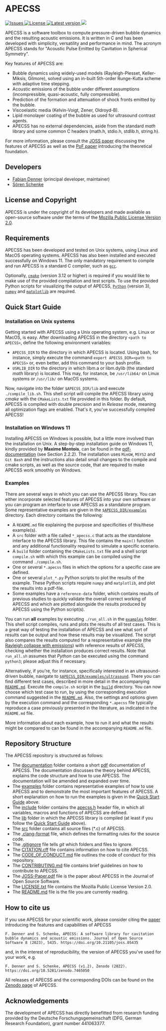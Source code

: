 # APECSS 

<p align="left">
  <a href="https://github.com/polycfd/apecss/actions/workflows/test_build.yml">
    <img src="https://github.com/polycfd/apecss/actions/workflows/test_build.yml/badge.svg" alt="Issues">
  </a>
  <a href="https://github.com/polycfd/apecss/actions/workflows/test_run.yml">
    <img src="https://github.com/polycfd/apecss/actions/workflows/test_run.yml/badge.svg" alt="License">
  </a> 
  <a href="https://doi.org/10.5281/zenodo.7249297">
    <img src="https://img.shields.io/badge/DOI-10.5281/zenodo.7249297-blue" alt="Latest version">
  </a>
  <a href="https://joss.theoj.org/papers/27166cd5496c33d62e74132712efec8a">
    <img src="https://joss.theoj.org/papers/27166cd5496c33d62e74132712efec8a/status.svg">
  </a>
</p>

APECSS is a software toolbox to compute pressure-driven bubble dynamics and the resulting acoustic emissions. It is written in C and has been developed with simplicity, versatility and performance in mind. The acronym APECSS stands for "Acoustic Pulse Emitted by Cavitation in Spherical Symmetry".

Key features of APECSS are:
- Bubble dynamics using widely-used models (Rayleigh-Plesset, Keller-Miksis, Gilmore), solved using an in-built 5th-order Runge-Kutta scheme with adaptive time stepping.
- Acoustic emissions of the bubble under different assumptions (incompressible, quasi-acoustic, fully compressible).
- Prediction of the formation and attenuation of shock fronts emitted by the bubble.
- Viscoelastic media (Kelvin-Voigt, Zener, Oldroyd-B).
- Lipid monolayer coating of the bubble as used for ultrasound contrast agents.
- APECSS has no external dependencies, aside from the standard _math_ library and some common C headers (math.h, stdio.h, stdlib.h, string.h).

For more information, please consult the [JOSS paper](https://doi.org/10.21105/joss.05435) discussing the features of APECSS as well as the [PoF paper](https://doi.org/10.1063/5.0131930) introducing the theoretical foundation.

## Developers
- [Fabian Denner](mailto:fabian.denner@polymtl.ca) (principal developer, maintainer)
- [Sören Schenke](mailto:soeren.schenke@ovgu.de)

## License and Copyright
APECSS is under the copyright of its developers and made available as open-source software under the terms of the [Mozilla Public License Version 2.0](LICENSE.txt).

## Requirements

APECSS has been developed and tested on Unix systems, using Linux and MacOS operating systems. APECSS has also been installed and executed successfully on Windows 11. The only mandatory requirement to compile and run APECSS is a standard C compiler, such as [````gcc````](https://gcc.gnu.org).

Optionally, [````cmake````](https://cmake.org) (version 3.12 or higher) is required if you would like to make use of the provided compilation and test scripts. To use the provided Python scripts for visualizing the output of APECSS, [````Python````](https://www.python.org) (version 3), [````numpy````](https://numpy.org) and [````matplotlib````](https://matplotlib.org) are required. 

## Quick Start Guide

### **Installation on Unix systems**
Getting started with APECSS using a Unix operating system, e.g. Linux or MacOS, is easy. After downloading APECSS in the directory ````<path to APECSS>````, define the following environment variables:
- ````APECSS_DIR```` to the directory in which APECSS is located. Using bash, for instance, simply execute the command ````export APECSS_DIR=<path to APECSS>```` or, even better, add this command to your bash profile.
- ````USRLIB_DIR```` to the directory in which libm.a or libm.dylib (the standard _math_ library) is located. This may, for instance, be ````/usr/lib64/```` on Linux systems or ````/usr/lib/```` on MacOS systems.

Now, navigate into the folder ````$APECSS_DIR/lib```` and execute ````./compile_lib.sh````. This shell script will compile the APECSS library using _cmake_ with the ````CMakeLists.txt```` file provided in this folder. By default, APECSS is compiled with double precision and in _Release_ mode, meaning all optimization flags are enabled. That's it, you've successfully compiled APECSS!

### **Installation on Windows 11**
Installing APECSS on Windows is possible, but a little more involved than the installation on Unix. A step-by-step installation guide on Windows 11, kindly provided by **Maxime Montois**, can be found in the [pdf-documentation](/documentation/APECSS-Documentation.pdf) (see Section 2.2.2). The installation uses `MinGW`, `MSYS2` and `Git Bash` and the instructions also detail small changes to the compile and cmake scripts, as well as the source code, that are required to make APECSS work smoothly on Windows.

### **Examples**
There are several ways in which you can use the APECSS library. You can either incorporate selected features of APECSS into your own software or you can program an interface to use APECSS as a standalone program. Some representative examples are given in the [````$APECSS_DIR/examples````](/examples/) directory. Each directory contains the following:
- A ````README.md```` file explaining the purpose and specificities of this/these example(s).
- A ````src```` folder with a file called ````*_apecss.c```` that acts as the standalone interface to the APECSS library. This file contains the ````main()```` function and any additional functionality required to simulate a specific scenario.
- A ````build```` folder containing the ````CMakeLists.txt```` file and a shell script ````compile.sh```` with which this example can be compiled using the command ````./compile.sh````.
- One or several ````*.apecss```` files in which the options for a specific case are defined.
- One or several ````plot_*.py```` Python scripts to plot the results of the example. These Python scripts require ````numpy```` and ````matplotlib````, and plot the results into a pdf-file. 
- Some examples have a ````reference-data```` folder, which contains results of previous studies to quickly validate the overall correct working of APECSS and which are plotted alongside the results produced by APECSS using the Python script(s).

You can run **all** examples by executing ````./run_all.sh```` in the [````examples````](/examples/) folder. This shell script compiles, runs and plots the results of all test cases. This is a great way of testing the installation of APECSS and see what sort of results can be output and how these results may be visualized. The script also compares the results computed for a respresentative example (the [Rayleigh collapse with emissions](/examples/rayleighcollapse/)) with reference results of APECSS, checking whether the installation produces correct results. Note that ````run_all.sh```` assumes that *Python* can be executed using the command ````python3````; please adjust this if necessary.

Alternatively, if you're, for instance, specifically interested in an ultrasound-driven bubble, navigate to [````$APECSS_DIR/examples/ultrasound````](/examples/ultrasound/). There you can find different test cases, described in more detail in the accompanying [````README.md````](/examples/ultrasound/README.md). Execute the ````compile.sh```` script in the [````build````](/examples/ultrasound/build/) directory. You can now choose which test case to run, by using the corresponding execution command suggested in the [````README.md````](/examples/ultrasound/README.md). Also, the settings and options given by the execution command and the corresponding ````*.apecss```` file typically reproduce a case previously presented in the literature, as indicated in the ````README.md```` file.

More information about each example, how to run it and what the results might be compared to can be found in the accompanying ````README.md```` file.

## Repository Structure
The APECSS repository is structured as follows:
- The [documentation](/documentation/) folder contains a short [pdf](/documentation/APECSS-Documentation.pdf) documentation of APECSS. The documentation discusses the theory behind APECSS, explains the code structure and how to use APECSS. The documentation will be amended and expanded over time.
- The [examples](/examples/) folder contains representative examples of how to use APECSS and to demonstrate the most important features of APECSS. A short explanation on how to run the examples is given in the [Quick Start Guide](#quick-start-guide) above.
- The [include](/include/) folder contains the [apecss.h](/include/apecss.h) header file, in which all variables, macros and functions of APECSS are defined.
- The [lib](/lib/) folder in which the APECSS library is compiled (at least if you follow the [Quick Start Guide](#quick-start-guide) above).
- The [src](/src/) folder contains all source files (*.c) of APECSS.
- The [.clang-format](.clang-format) file, which defines the formatting rules for the source code.
- The [.gitignore](.gitignore) file tells _git_ which folders and files to ignore.
- The [CITATION.cff](CITATION.cff) file contains information on how to cite APECSS.
- The [CODE_OF_CONDUCT.md](CODE_OF_CONDUCT.md) file outlines the code of conduct for this repository.
- The [CONTRIBUTING.md](CONTRIBUTING.md) file contains brief guidelines on how to contribute to APECSS.
- The [JOSS-Paper.pdf](JOSS-Paper.pdf) file is the paper about APECSS in the Journal of Open Source Software.
- The [LICENSE.txt](LICENSE.txt) file contains the Mozilla Public License Version 2.0.
- The [README.md](README.md) file is the file you are currently reading.

## How to cite us
If you use APECSS for your scientific work, please consider citing the [paper](https://doi.org/10.21105/joss.05435) introducing the features and capabilities of APECSS

    F. Denner and S. Schenke, APECSS: A software library for cavitation bubble dynamics and acoustic emissions. Journal of Open Source Software 8 (2023), 5435. https://doi.org/10.21105/joss.05435 

and, in the interest of reproducibility, the version of APECSS you've used for your work, e.g.

    F. Denner and S. Schenke, APECSS (v1.2), Zenodo (2022). https://doi.org/10.5281/zenodo.7465050

All releases of APECSS and the corresponding DOIs can be found on the [Zenodo page](https://doi.org/10.5281/zenodo.7249297) of APECSS.

## Acknowledgements
The development of APECSS has directly benefitted from research funding provided by the Deutsche Forschungsgemeinschaft (DFG, German Research Foundation), grant number 441063377.
